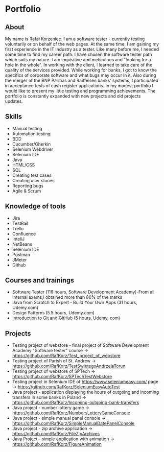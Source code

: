 # Portfolio

## About
  My name is Rafał Korzeniec. I am a software tester - currently testing voluntarily or on behalf of the web pages. At the same time, I am gaining my first experience in the IT industry as a tester. Like many before me, I needed some time to find my career path. I have chosen the software tester path which suits my nature. I am inquisitive and meticulous and "looking for a hole in the whole". In working with the client, I learned to take care of the quality of the services provided. While working for banks, I got to know the specifics of corporate software and what bugs may occur in it. Also during the merger of the BNP Paribas and Raiffeisen banks' systems, I participated in acceptance tests of cash register applications. In my modest portfolio I would like to present my little testing and programming achievements. The portfolio is constantly expanded with new projects and old projects updates.

## Skills
- Manual testing
- Automation testing
- BDD
- Cucumber/Gherkin
- Selenium Webdriver
- Selenium IDE
- Java
- HTML/CSS
- SQL
- Creating test cases
- Creating user stories
- Reporting bugs
- Agile & Scrum

## Knowledge of tools
- Jira
- TestRail
- Trello
- Confluence
- InteliJ
- NetBeans
- Selenium IDE
- Postman
- JMeter
- Github

## Courses and trainings
- Software Tester (116 hours, Software Development Academy)-From all internal exams,I obtained more than 80% of the marks
- Java from Scratch to Expert - Build Your Own Apps (31 hours, Udemy.com)
- Design Patterns (5.5 hours, Udemy.com)
- Introduction to Git and GitHub (5 hours, Udemy, com)

## Projects
- Testing project of webstore - final project of Software Development Academy "Software tester" course -> https://github.com/RafKorz/Test_project_of_webstore
- Testing project of Parish of St. Andrew -> https://github.com/RafKorz/TestSwietegoAndrzejaTorun
- Testing project of webstore of SPTech -> https://github.com/RafKorz/SPTechTestWebstore
- Testing project in Selenium IDE of https://www.seleniumeasy.com/ page -> https://github.com/RafKorz/SeleniumEasyAutoTest
- Java project - application displaying the hours of outgoing and incoming transfers in some banks in Poland -> https://github.com/RafKorz/Incoming-outgoing-bank-transfers
- Java project - number lottery game -> https://github.com/RafKorz/NumbersLotteryGameConsole
- Java project - simple manual panel console -> https://github.com/RafKorz/SimpleManualDatePanelConsole
- Java project - zip archive application -> https://github.com/RafKorz/FileZipArchives
- Java Project - simple application with animation -> https://github.com/RafKorz/FigureAnimation

